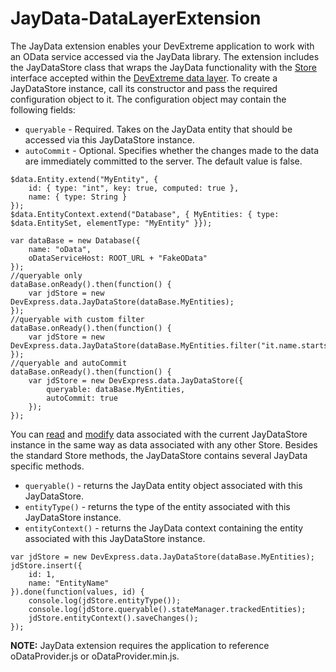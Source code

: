 JayData-DataLayerExtension
===========================

The JayData extension enables your DevExtreme application to work with an OData service accessed via the JayData library. The extension includes the JayDataStore class that wraps the JayData functionality with the [Store](http://js.devexpress.com/Documentation/Howto/Data_Layer/Data_Layer#Data_Layer_Data_Layer_Creating_DataSource_What_Are_Stores) interface accepted within the [DevExtreme data layer](http://js.devexpress.com/Documentation/Howto/Data_Layer/Data_Layer#Overview). 
To create a JayDataStore instance, call its constructor and pass the required configuration object to it. The configuration object may contain the following fields:
 - ```queryable``` - Required. Takes on the JayData entity that should be accessed via this JayDataStore instance.
 - ```autoCommit``` - Optional. Specifies whether the changes made to the data are immediately committed to the server. The default value is false.

``` 
$data.Entity.extend("MyEntity", {
    id: { type: "int", key: true, computed: true },
    name: { type: String }
});
$data.EntityContext.extend("Database", { MyEntities: { type: $data.EntitySet, elementType: "MyEntity" }});

var dataBase = new Database({
    name: "oData",
    oDataServiceHost: ROOT_URL + "FakeOData"
});
//queryable only
dataBase.onReady().then(function() {
	var jdStore = new DevExpress.data.JayDataStore(dataBase.MyEntities);
});
//queryable with custom filter
dataBase.onReady().then(function() {
	var jdStore = new DevExpress.data.JayDataStore(dataBase.MyEntities.filter("it.name.startsWith('A')"));
});
//queryable and autoCommit
dataBase.onReady().then(function() {
	var jdStore = new DevExpress.data.JayDataStore({
		queryable: dataBase.MyEntities,
		autoCommit: true
	});
});
```

You can [read](http://js.devexpress.com/Documentation/Howto/Data_Layer/Data_Layer#Reading_Data) and [modify](http://js.devexpress.com/Documentation/Howto/Data_Layer/Data_Layer#Data_Modification) data associated with the current JayDataStore instance in the same way as data associated with any other Store. 
Besides the standard Store methods, the JayDataStore contains several JayData specific methods.
 - ```queryable()``` - returns the JayData entity object associated with this JayDataStore.
 - ```entityType()``` - returns the type of the entity associated with this JayDataStore instance.
 - ```entityContext()``` - returns the JayData context containing the entity associated with this JayDataStore instance.

```
var jdStore = new DevExpress.data.JayDataStore(dataBase.MyEntities);
jdStore.insert({
	id: 1,
	name: "EntityName"
}).done(function(values, id) {
	console.log(jdStore.entityType());
	console.log(jdStore.queryable().stateManager.trackedEntities);
	jdStore.entityContext().saveChanges();
});
```
**NOTE:** JayData extension requires the application to reference oDataProvider.js or oDataProvider.min.js.
